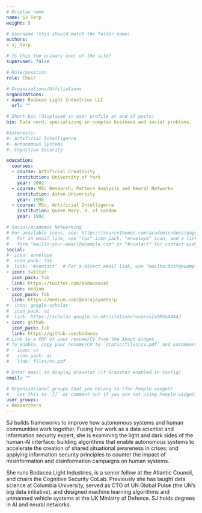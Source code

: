 ```yaml
---
# Display name
name: SJ Terp
weight: 5

# Username (this should match the folder name)
authors:
- sj_terp

# Is this the primary user of the site?
superuser: false

# Role/position
role: Chair

# Organizations/Affiliations
organizations:
- name: Bodacea Light Industries LLC
  url: ""

# Short bio (displayed in user profile at end of posts)
bio: Data nerd, specializing in complex business and social problems.

#interests:
#- Artificial Intelligence
#- Autonomous Systems
#- Cognitive Security

education:
  courses:
  - course: Artificial Creativity
    institution: University of York
    year: 2002
  - course: MSc Research, Pattern Analysis and Neural Networks
    institution: Aston University
    year: 1998
  - course: MSc, Artificial Intelligence
    institution: Queen Mary, U. of London
    year: 1992

# Social/Academic Networking
# For available icons, see: https://sourcethemes.com/academic/docs/page-builder/#icons
#   For an email link, use "fas" icon pack, "envelope" icon, and a link in the
#   form "mailto:your-email@example.com" or "#contact" for contact widget.
social:
#- icon: envelope
#  icon_pack: fas
#  link: '#contact'  # For a direct email link, use "mailto:test@example.org".
- icon: twitter
  icon_pack: fab
  link: https://twitter.com/bodaceacat
- icon: medium
  icon_pack: fab
  link: https://medium.com/@sarajayneterp
#- icon: google-scholar
#  icon_pack: ai
#  link: https://scholar.google.co.uk/citations?user=sIwtMXoAAAAJ
- icon: github
  icon_pack: fab
  link: https://github.com/bodacea
# Link to a PDF of your resume/CV from the About widget.
# To enable, copy your resume/CV to `static/files/cv.pdf` and uncomment the lines below.
# - icon: cv
#   icon_pack: ai
#   link: files/cv.pdf

# Enter email to display Gravatar (if Gravatar enabled in Config)
email: ""

# Organizational groups that you belong to (for People widget)
#   Set this to `[]` or comment out if you are not using People widget.
user_groups:
- Researchers
---
```


SJ builds frameworks to improve how autonomous systems and human communities work together. Fusing her work as a data scientist and information security expert, she is examining the light and dark sides of the human-AI interface: building algorithms that enable autonomous systems to accelerate the creation of shared situational awareness in crises; and applying information security principles to counter the impact of misinformation and disinformation campaigns on human systems. 

She runs Bodacea Light Industries, is a senior fellow at the Atlantic Council, and chairs the Cognitive Security CoLab. Previously she has taught data science at Columbia University, served as CTO of UN Global Pulse (the UN’s big data initiative), and designed machine learning algorithms and unmanned vehicle systems at the UK Ministry of Defence. SJ holds degrees in AI and neural networks.
